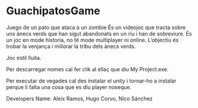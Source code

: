 # GuachipatosGame
Juego de un pato que ataca a un zombie
És un videojoc que tracta sobre uns ànecs verds que han sigut abandonats en un riu i han de sobreviure. És un joc en mode historia, no té mode multiplayer ni online. L’objectiu és trobar la venjança i millorar la tribu dels ànecs verds.

Joc estil lluita.

Per descarregar nomes cal fer clik al ellaç que diu My Project.exe. 

Per executar de vegades cal des instalar el unity i tornar-ho a instalar perque li falta una cosa que es diu player noseque.

Developers Name: Aleix Ramos, Hugo Corvo, Nico Sánchez

